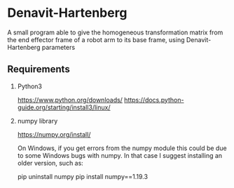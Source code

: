 # Denavit-Hartenberg
A small program able to give the homogeneous transformation matrix from the end effector frame of a robot arm to its base frame, using Denavit-Hartenberg parameters


## Requirements

1. Python3 
	
	https://www.python.org/downloads/
	https://docs.python-guide.org/starting/install3/linux/
	
2. numpy library

	https://numpy.org/install/
	
	On Windows, if you get errors from the numpy module this could be
	due to some Windows bugs with numpy. In that case I suggest installing
	an older version, such as:
	
	pip uninstall numpy
	pip install numpy==1.19.3
	

